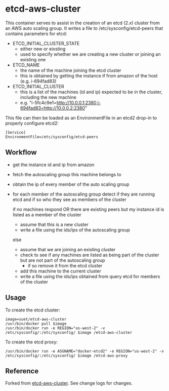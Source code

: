 etcd-aws-cluster
==============

This container serves to assist in the creation of an etcd (2.x) cluster from an AWS auto scaling group. It writes a file to /etc/sysconfig/etcd-peers that contains parameters for etcd:

- ETCD_INITIAL_CLUSTER_STATE
  - either new or eixsting   
  - used to specify whether we are creating a new cluster or joining an existing one
- ETCD_NAME
  - the name of the machine joining the etcd cluster
  - this is obtained by getting the instance if from amazon of the host (e.g. i-694fad83)
- ETCD_INITIAL_CLUSTER
  - this is a list of the machines (id and ip) expected to be in the cluster, including the new machine
  - e.g. "i-5fc4c9e1=http://10.0.0.1:2380,i-694fad83=http://10.0.0.2:2380"

This file can then be loaded as an EnvironmentFile in an etcd2 drop-in to properly configure etcd2:

```
[Service]
EnvironmentFile=/etc/sysconfig/etcd-peers
```

Workflow
--------

- get the instance id and ip from amazon
- fetch the autoscaling group this machine belongs to
- obtain the ip of every member of the auto scaling group
- for each member of the autoscaling group detect if they are running etcd and if so who they see as members of the cluster

  if no machines respond OR there are existing peers but my instance id is listed as a member of the cluster  

    - assume that this is a new cluster
    - write a file using the ids/ips of the autoscaling group 
  
  else 

    - assume that we are joining an existing cluster
    - check to see if any machines are listed as being part of the cluster but are not part of the autoscaling group
      -  if so remove it from the etcd cluster  
    - add this machine to the current cluster
    - write a file using the ids/ips obtained from query etcd for members of the cluster


Usage
----

To create the etcd cluster:

```
image=suet/etcd-aws-cluster
/usr/bin/docker pull $image
/usr/bin/docker run -e REGION="us-west-2" -v /etc/sysconfig/:/etc/sysconfig/ $image /etcd-aws-cluster
```
To create the etcd proxy:
```
/usr/bin/docker run -e ASGNAME="docker-etcd2" -e REGION="us-west-2" -v /etc/sysconfig/:/etc/sysconfig/ $image /etcd-aws-proxy
```

Reference
-----
Forked from [etcd-aws-cluster](https://github.com/MonsantoCo/etcd-aws-cluster). See change logs for changes.
